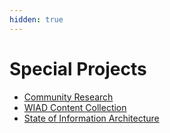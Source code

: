 ```yaml
---
hidden: true
---
```


# Special Projects

* [Community Research](https://worldiaday.org/projects/community-research)
* [WIAD Content Collection](https://worldiaday.org/projects/wiad-content-collection)
* [State of Information Architecture](https://worldiaday.org/projects/state-of-ia)
